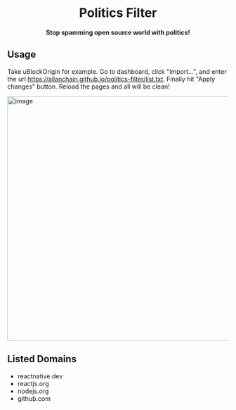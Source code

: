 <h1 align=center>Politics Filter</h1>

<p align=center><b>Stop spamming open source world with politics!</b></p>


## Usage

Take uBlockOrigin for example. Go to dashboard, click "Import...", and enter the url <https://allanchain.github.io/politics-filter/list.txt>. Finally hit "Apply changes" button. Reload the pages and all will be clean!

<img align=center width="556" alt="image" src="https://user-images.githubusercontent.com/36528777/156567656-3b03e814-5f2c-48be-b6fc-91ac93c18d7f.png">

## Listed Domains

- reactnative.dev
- reactjs.org
- nodejs.org
- github.com
